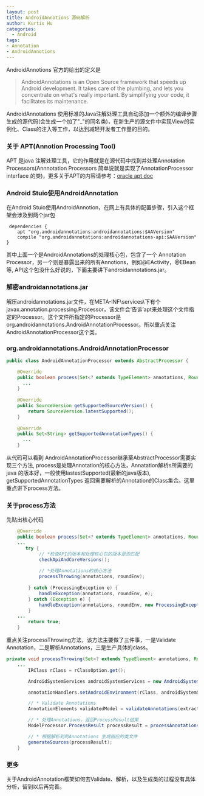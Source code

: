 ```yaml
---
layout: post
title: AndroidAnnotions 源码解析
author: Kurtis Hu
categories:
  - Android  
tags: 
- Annotation
- AndroidAnnotions
---
```


AndroidAnnotions 官方的给出的定义是  

> AndroidAnnotations is an Open Source framework that speeds up Android development. It takes care of the plumbing, and lets you concentrate on what's really important. By simplifying your code, it facilitates its maintenance.

AndroidAnnotations 使用标准的Java注解处理工具自动添加一个额外的编译步骤生成的源代码(会生成一个加了"_"的同名类)，在新生产的源文件中实现View的实例化、Class的注入等工作，以达到减轻开发者工作量的目的。  

###  关于 APT(Annotion Processing Tool)  
APT 是java 注解处理工具，它的作用就是在源代码中找到并处理Annotation Processors(Annnotation Processors 简单说就是实现了AnnotationProcessor interface 的类)，更多关于APT的内容请参考：[oracle apt doc](http://docs.oracle.com/javase/1.5.0/docs/guide/apt/GettingStarted.html)   

###  Android Stuio使用AndroidAnnotation   
在Android Stuio使用AndroidAnnotion，在网上有具体的配置步骤，引入这个框架会涉及到两个jar包  

```
 dependencies {
    apt "org.androidannotations:androidannotations:$AAVersion"
    compile "org.androidannotations:androidannotations-api:$AAVersion"
}
```  

其中上面一个是AndroidAnnotations的处理核心包，包含了一个 Annotation Processor，另一个则是暴露出来的所有Annotions，例如@EActivity，@EBean等, API这个包没什么好说的，下面主要讲下androidannotations.jar。

###  解密androidannotations.jar
解压androidannotations.jar文件，在META-INF\services\下有个javax.annotation.processing.Processor，该文件会‘告诉’apt来处理这个文件指定的Processor。这个文件所指定的Processor是org.androidannotations.AndroidAnnotationProcessor。所以重点关注AndroidAnnotationProcessor这个类。

###  org.androidannotations.AndroidAnnotationProcessor  

```java
public class AndroidAnnotationProcessor extends AbstractProcessor {

    @Override
    public boolean process(Set<? extends TypeElement> annotations, RoundEnvironment roundEnv) {
      ...
    }
    
    @Override
    public SourceVersion getSupportedSourceVersion() {
        return SourceVersion.latestSupported();
    }
    
    @Override
    public Set<String> getSupportedAnnotationTypes() {
      ...
    }

```  
从代码可以看到 AndroidAnnotationProcessor继承至AbstractProcessor需要实现三个方法, process是处理Annotation的核心方法，Annatation解析s所需要的java
的版本好，一般使用lastestSupported(最新的java版本), getSupportedAnnotationTypes 返回需要解析的Annotation的Class集合。这里重点讲下process方法。   

###  关于process方法  
先贴出核心代码  

```java
    @Override
    public boolean process(Set<? extends TypeElement> annotations, RoundEnvironment roundEnv) {
    ...
	   try {
            // *检查API的版本和处理核心包的版本是否匹配
			checkApiAndCoreVersions();
            
            // *处理Annotations的核心方法
			processThrowing(annotations, roundEnv);
            
		} catch (ProcessingException e) {
			handleException(annotations, roundEnv, e);
		} catch (Exception e) {
			handleException(annotations, roundEnv, new ProcessingException(e, null));
		}
    ...
		return true;
	}
```     

重点关注processThrowing方法，该方法主要做了三件事，一是Validate Annotation，二是解析Annotations，三是生产具体的class。
    
```java
private void processThrowing(Set<? extends TypeElement> annotations, RoundEnvironment roundEnv) throws ProcessingException, Exception {
    ...
		IRClass rClass = rClassOption.get();

		AndroidSystemServices androidSystemServices = new AndroidSystemServices();

		annotationHandlers.setAndroidEnvironment(rClass, androidSystemServices, androidManifest);

        // * Validate Annotations
		AnnotationElements validatedModel = validateAnnotations(extractedModel);

        // * 处理Annotations，返回ProcessResult结果
		ModelProcessor.ProcessResult processResult = processAnnotations(validatedModel);

        // * 根据解析到的Annotations 生成相应的类文件
		generateSources(processResult);
	}

```   

###  更多   
关于AndroidAnnotation框架如何去Validate、解析，以及生成类的过程没有具体分析，留到以后再完善。


<br/>